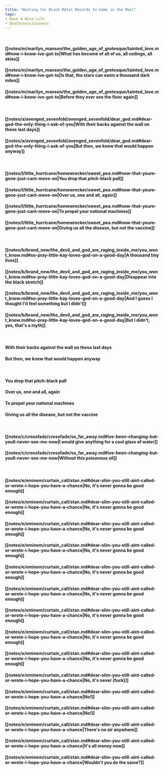 ```yaml
---
title: "Waiting for Black Metal Records to Come in the Mail"
tags:
- Have A Nice Life
- Deathconsciousness
---
```

&nbsp;
#### [[notes/m/marilyn_manson/the_golden_age_of_grotesque/tainted_love.md#now-i-know-ive-got-to|What has become of all of us, all ceilings, all skies]]
#### [[notes/m/marilyn_manson/the_golden_age_of_grotesque/tainted_love.md#now-i-know-ive-got-to|Is that, the stars can swim a thousand dark miles]]
#### [[notes/m/marilyn_manson/the_golden_age_of_grotesque/tainted_love.md#now-i-know-ive-got-to|Before they ever see the floor again]]
&nbsp;
#### [[notes/a/avenged_sevenfold/avenged_sevenfold/dear_god.md#dear-god-the-only-thing-i-ask-of-you|With their backs against the wall on these last days]]
#### [[notes/a/avenged_sevenfold/avenged_sevenfold/dear_god.md#dear-god-the-only-thing-i-ask-of-you|But then, we knew that would happen anyway]]
&nbsp;
#### [[notes/l/little_hurricane/homewrecker/sweet_pea.md#now-that-youre-gone-just-cant-move-on|You drop that pitch-black pall]]
#### [[notes/l/little_hurricane/homewrecker/sweet_pea.md#now-that-youre-gone-just-cant-move-on|Over us, one and all, again]]
#### [[notes/l/little_hurricane/homewrecker/sweet_pea.md#now-that-youre-gone-just-cant-move-on|To propel your national machines]]
#### [[notes/l/little_hurricane/homewrecker/sweet_pea.md#now-that-youre-gone-just-cant-move-on|Giving us all the disease, but not the vaccine]]
&nbsp;
#### [[notes/b/brand_new/the_devil_and_god_are_raging_inside_me/you_wont_know.md#so-pray-little-kay-loves-god-on-a-good-day|A thousand tiny lives]]
#### [[notes/b/brand_new/the_devil_and_god_are_raging_inside_me/you_wont_know.md#so-pray-little-kay-loves-god-on-a-good-day|Disappear into the black stretch]]
#### [[notes/b/brand_new/the_devil_and_god_are_raging_inside_me/you_wont_know.md#so-pray-little-kay-loves-god-on-a-good-day|And I guess I thought I'd feel something but I didn't]]
#### [[notes/b/brand_new/the_devil_and_god_are_raging_inside_me/you_wont_know.md#so-pray-little-kay-loves-god-on-a-good-day|But I didn't, yes, that's a myth]]
&nbsp;
#### With their backs against the wall on these last days
#### But then, we knew that would happen anyway
&nbsp;
#### You drop that pitch-black pall
#### Over us, one and all, again
#### To propel your national machines
#### Giving us all the disease, but not the vaccine
&nbsp;
#### [[notes/c/crossfade/crossfade/so_far_away.md#ive-been-changing-but-youll-never-see-me-now|I would give anything for a cool glass of water]]
#### [[notes/c/crossfade/crossfade/so_far_away.md#ive-been-changing-but-youll-never-see-me-now|Without this poisonous oil]]
&nbsp;
#### [[notes/e/eminem/curtain_call/stan.md#dear-slim-you-still-aint-called-or-wrote-i-hope-you-have-a-chance|No, it's never gonna be good enough]]
#### [[notes/e/eminem/curtain_call/stan.md#dear-slim-you-still-aint-called-or-wrote-i-hope-you-have-a-chance|No, it's never gonna be good enough]]
#### [[notes/e/eminem/curtain_call/stan.md#dear-slim-you-still-aint-called-or-wrote-i-hope-you-have-a-chance|No, it's never gonna be good enough]]
#### [[notes/e/eminem/curtain_call/stan.md#dear-slim-you-still-aint-called-or-wrote-i-hope-you-have-a-chance|No, it's never gonna be good enough]]
#### [[notes/e/eminem/curtain_call/stan.md#dear-slim-you-still-aint-called-or-wrote-i-hope-you-have-a-chance|No, it's never gonna be good enough]]
#### [[notes/e/eminem/curtain_call/stan.md#dear-slim-you-still-aint-called-or-wrote-i-hope-you-have-a-chance|No, it's never gonna be good enough]]
#### [[notes/e/eminem/curtain_call/stan.md#dear-slim-you-still-aint-called-or-wrote-i-hope-you-have-a-chance|No, it's never gonna be good enough]]
#### [[notes/e/eminem/curtain_call/stan.md#dear-slim-you-still-aint-called-or-wrote-i-hope-you-have-a-chance|No, it's never gonna be good enough]]
#### [[notes/e/eminem/curtain_call/stan.md#dear-slim-you-still-aint-called-or-wrote-i-hope-you-have-a-chance|No, it's never gonna be good enough]]
#### [[notes/e/eminem/curtain_call/stan.md#dear-slim-you-still-aint-called-or-wrote-i-hope-you-have-a-chance|No, it's never  (fuck)]]
#### [[notes/e/eminem/curtain_call/stan.md#dear-slim-you-still-aint-called-or-wrote-i-hope-you-have-a-chance|No!]]
#### [[notes/e/eminem/curtain_call/stan.md#dear-slim-you-still-aint-called-or-wrote-i-hope-you-have-a-chance|No!]]
#### [[notes/e/eminem/curtain_call/stan.md#dear-slim-you-still-aint-called-or-wrote-i-hope-you-have-a-chance|There's no air anywhere]]
#### [[notes/e/eminem/curtain_call/stan.md#dear-slim-you-still-aint-called-or-wrote-i-hope-you-have-a-chance|It's all money now]]
#### [[notes/e/eminem/curtain_call/stan.md#dear-slim-you-still-aint-called-or-wrote-i-hope-you-have-a-chance|Wouldn't you do the same?]]
